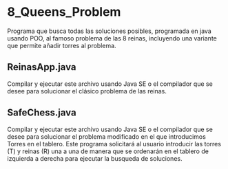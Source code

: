 # 8_Queens_Problem
Programa que busca todas las soluciones posibles, programada en java usando POO, al famoso problema de las 8 reinas, incluyendo una variante que permite añadir torres al problema.

## ReinasApp.java
Compilar y ejecutar este archivo usando Java SE o el compilador que se desee para solucionar el clásico problema de las reinas.

## SafeChess.java
Compilar y ejecutar este archivo usando Java SE o el compilador que se desee para solucionar el problema modificado en el que introducimos Torres en el tablero. Este programa solicitará al usuario introducir las torres (T) y reinas (R) una a una de manera que se ordenarán en el tablero de izquierda a derecha para ejecutar la busqueda de soluciones.
